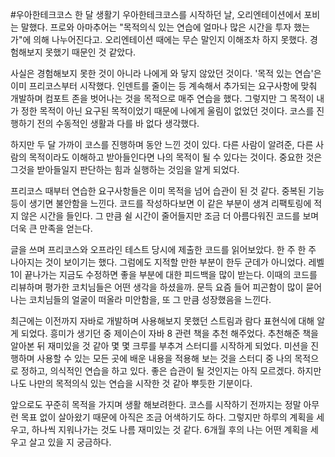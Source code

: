 #우아한테크코스 한 달 생활기
우아한테크코스를 시작하던 날, 오리엔테이션에서 포비는 말했다. 프로와 아마추어는 "목적의식 있는 연습에 얼마나 많은 시간을 투자 했는가"에 의해 나누어진다고. 오리엔테이션 때에는 무슨 말인지 이해조차 하지 못했다. 경험해보지 못했기 때문인 것 같았다. 

사실은 경험해보지 못한 것이 아니라 나에게 와 닿지 않았던 것이다. '목적 있는 연습'은 이미 프리코스부터 시작했다. 인덴트를 줄이는 등 계속해서 추가되는 요구사항에 맞춰 개발하며 컴포트 존을 벗어나는 것을 목적으로 매주 연습을 했다. 그렇지만 그 목적이 내가 정한 목적이 아닌 요구된 목적이었기 때문에 나에게 울림이 없었던 것이다. 코스를 진행하기 전의 수동적인 생활과 다를 바 없다 생각했다.

하지만 두 달 가까이 코스를 진행하며 동안 느낀 것이 있다. 다른 사람이 알려준, 다른 사람의 목적이라도 이해하고 받아들인다면 나의 목적이 될 수 있다는 것이다. 중요한 것은 그것을 받아들일지 판단하는 힘과 실행하는 것임을 알게 되었다. 

프리코스 때부터 연습한 요구사항들은 이미 목적을 넘어 습관이 된 것 같다. 중복된 기능 등이 생기면 불안함을 느낀다. 코드를 작성하다보면 이 같은 부분이 생겨 리팩토링에 적지 않은 시간을 들인다. 그 만큼 쉴 시간이 줄어들지만 조금 더 아름다워진 코드를 보며 더욱 큰 만족을 얻는다.

글을 쓰며 프리코스와 오프라인 테스트 당시에 제출한 코드를 읽어보았다. 한 주 한 주 나아지는 것이 보이기는 했다. 그럼에도 지적할 만한 부분이 한두 군데가 아니었다. 레벨 1이 끝나가는 지금도 수정하면 좋을 부분에 대한 피드백을 많이 받는다. 이때의 코드를 리뷰하며 평가한 코치님들은 어떤 생각을 하셨을까. 문득 요즘 들어 피곤함이 많이 묻어나는 코치님들의 얼굴이 떠올라 미안함을, 또 그 만큼 성장했음을 느낀다.

최근에는 이전까지 자바로 개발하며 사용해보지 못했던 스트림과 람다 표현식에 대해 알게 되었다. 흥미가 생기던 중 제이슨이 자바 8 관련 책을 추천 해주었다. 추천해준 책을 알아본 뒤 재미있을 것 같아 몇 몇 크루를 부추겨 스터디를 시작하게 되었다. 미션을 진행하며 사용할 수 있는 모든 곳에 배운 내용을 적용해 보는 것을 스터디 중 나의 목적으로 정하고, 의식적인 연습을 하고 있다. 좋은 습관이 될 것인지는 아직 모르겠다. 하지만 나도 나만의 목적의식 있는 연습을 시작한 것 같아 뿌듯한 기분이다.

앞으로도 꾸준히 목적을 가지며 생활 해보려한다. 코스를 시작하기 전까지는 정말 아무런 목표 없이 살아왔기 때문에 아직은 조금 어색하기도 하다. 그렇지만 하루의 계획을 세우고, 하나씩 지워나가는 것도 나름 재미있는 것 같다. 6개월 후의 나는 어떤 계획을 세우고 살고 있을 지 궁금하다.